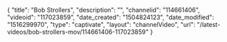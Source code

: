 {
    "title": "Bob Strollers",
    "description": "",
    "channelid": "114661406",
    "videoid": "117023859",
    "date_created": "1504824123",
    "date_modified": "1516299970",
    "type": "captivate",
    "layout": "channelVideo",
    "url": "\/latest-videos\/bob-strollers-mov\/114661406-117023859"
}